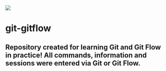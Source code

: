 <img src="https://img.shields.io/static/v1?label=User&message=BrenoItalo16&color=7159c1&style=for-the-badge"/>

# git-gitflow
## Repository created for learning Git and Git Flow in practice! All commands, information and sessions were entered via Git or Git Flow.
